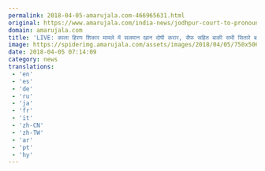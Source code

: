 ```yaml
---
permalink: 2018-04-05-amarujala.com-466965631.html
original: https://www.amarujala.com/india-news/jodhpur-court-to-pronounce-verdict-against-salman-khan-in-black-buck-poaching-case?utm_source=rssfeed&utm_medium=Referral&utm_campaign=rssfeed
domain: amarujala.com
title: 'LIVE: काला हिरण शिकार मामले में सलमान खान दोषी करार, सैफ सहित बाकी सभी सितारे बरी- Amarujala'
image: https://spiderimg.amarujala.com/assets/images/2018/04/05/750x506/black-buck-poaching-case_1522907020.jpeg
date: 2018-04-05 07:14:09
category: news
translations: 
 - 'en'
 - 'es'
 - 'de'
 - 'ru'
 - 'ja'
 - 'fr'
 - 'it'
 - 'zh-CN'
 - 'zh-TW'
 - 'ar'
 - 'pt'
 - 'hy'
---
```


